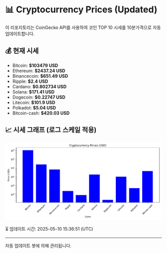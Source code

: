 
# 📊 Cryptocurrency Prices (Updated)

이 리포지토리는 CoinGecko API를 사용하여 코인 TOP 10 시세를 10분가격으로 자동 업데이트합니다.

## 💰 현재 시세
- Bitcoin: **$103479 USD**
- Ethereum: **$2437.24 USD**
- Binancecoin: **$651.49 USD**
- Ripple: **$2.4 USD**
- Cardano: **$0.802734 USD**
- Solana: **$171.41 USD**
- Dogecoin: **$0.22747 USD**
- Litecoin: **$101.9 USD**
- Polkadot: **$5.04 USD**
- Bitcoin-cash: **$420.03 USD**

## 📈 시세 그래프 (로그 스케일 적용)
![Crypto Prices](crypto_prices.png)

⏳ 업데이트 시간: 2025-05-10 15:36:51 (UTC)

---
자동 업데이트 봇에 의해 관리됩니다.

